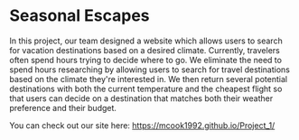 # Seasonal Escapes

In this project, our team designed a website which allows users to search for vacation destinations based on a desired climate. Currently, travelers often spend hours trying to decide where to go. We eliminate the need to spend hours researching by allowing users to search for travel destinations based on the climate they're interested in. We then return several potential destinations with both the current temperature and the cheapest flight so that users can decide on a destination that matches both their weather preference and their budget. 

You can check out our site here: https://mcook1992.github.io/Project_1/
